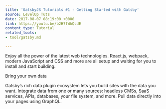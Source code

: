 ```yaml
---
title: 'GatsbyJS Tutorials #1 - Getting Started with Gatsby'
source: LevelUp Tuts
date: 2017-08-07 08:19:00 +0000
link: https://youtu.be/b2H7fWhQcdE
content_type: Tutorial
related_tools:
- tool/gatsby.md

---
```

Enjoy all the power of the latest web technologies. React.js, webpack, modern JavaScript and CSS and more are all setup and waiting for you to install and start building.

Bring your own data

Gatsby’s rich data plugin ecosystem lets you build sites with the data you want. Integrate data from one or many sources: headless CMSs, SaaS services, APIs, databases, your file system, and more. Pull data directly into your pages using GraphQL.